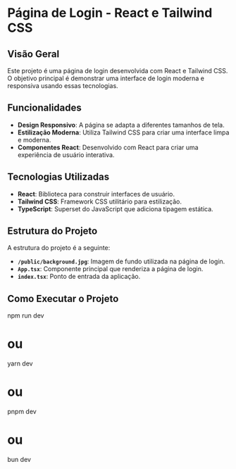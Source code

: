 # Página de Login - React e Tailwind CSS

## Visão Geral

Este projeto é uma página de login desenvolvida com React e Tailwind CSS. O objetivo principal é demonstrar uma interface de login moderna e responsiva usando essas tecnologias.

## Funcionalidades

- **Design Responsivo**: A página se adapta a diferentes tamanhos de tela.
- **Estilização Moderna**: Utiliza Tailwind CSS para criar uma interface limpa e moderna.
- **Componentes React**: Desenvolvido com React para criar uma experiência de usuário interativa.

## Tecnologias Utilizadas

- **React**: Biblioteca para construir interfaces de usuário.
- **Tailwind CSS**: Framework CSS utilitário para estilização.
- **TypeScript**: Superset do JavaScript que adiciona tipagem estática.

## Estrutura do Projeto

A estrutura do projeto é a seguinte:


- **`/public/background.jpg`**: Imagem de fundo utilizada na página de login.
- **`App.tsx`**: Componente principal que renderiza a página de login.
- **`index.tsx`**: Ponto de entrada da aplicação.

## Como Executar o Projeto

npm run dev
# ou
yarn dev
# ou
pnpm dev
# ou
bun dev


